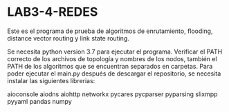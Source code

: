 # LAB3-4-REDES

Este es el programa de prueba de algoritmos de enrutamiento, flooding, distance vector routing y link state routing. 

Se necesita python version 3.7 para ejecutar el programa. Verificar el PATH correcto de los archivos de topología y nombres de los nodos, también el PATH de los algoritmos que se encuentran separados en carpetas.
Para poder ejecutar el main.py después de descargar el repositorio, se necesita instalar las siguientes librerias:

aioconsole
aiodns
aiohttp
networkx
pycares
pycparser
pyparsing
slixmpp
pyyaml
pandas
numpy
